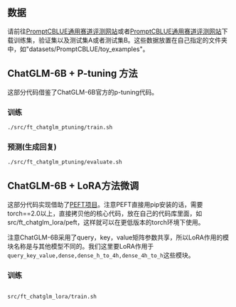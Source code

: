 

##  数据

请前往[PromptCBLUE通用赛道评测网站](https://tianchi.aliyun.com/competition/entrance/532085/introduction)或者[PromptCBLUE通用赛道评测网站](https://tianchi.aliyun.com/competition/entrance/532084/introduction)下载训练集，验证集以及测试集A或者测试集B。这些数据放置在自己指定的文件夹中，如"datasets/PromptCBLUE/toy_examples"。


## ChatGLM-6B + P-tuning 方法

这部分代码借鉴了ChatGLM-6B官方的p-tuning代码。

### 训练

```bash
./src/ft_chatglm_ptuning/train.sh

```


### 预测(生成回复)

```bash
./src/ft_chatglm_ptuning/evaluate.sh

```



## ChatGLM-6B + LoRA方法微调

这部分代码实现借助了[PEFT项目](https://github.com/huggingface/peft)。注意PEFT直接用pip安装的话，需要torch==2.0以上，直接拷贝他的核心代码，放在自己的代码库里面，如src/ft_chatglm_lora/peft，这样就可以在更低版本的torch环境下使用。

注意ChatGLM-6B采用了query，key，value矩阵参数共享，所以LoRA作用的模块名称是与其他模型不同的。我们这里要LoRA作用于`query_key_value,dense,dense_h_to_4h,dense_4h_to_h`这些模块。


### 训练

```bash

src/ft_chatglm_lora/train.sh

```